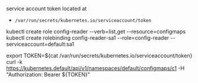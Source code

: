 service account token located at
- `/var/run/secrets/kubernetes.io/serviceaccount/token`

kubectl create role config-reader --verb=list,get --resource=configmaps
kubectl create rolebinding config-reader-sa1 --role=config-reader --serviceaccount=default:sa1

export TOKEN=${cat /var/run/secrets/kubernetes.io/serviceaccount/token}
curl -k  https://kubernetes.default/api/v1/namespaces/default/configmaps/c1 -H "Authorization: Bearer ${TOKEN}"
